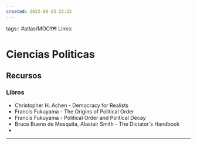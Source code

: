 ```yaml
---
created: 2022-08-23 22:22
---
```

tags:: #atlas/MOC🗺 
Links: 
# Ciencias Politicas
## Recursos
### Libros
- Christopher H. Achen - Democracy for Realists
- Francis Fukuyama - The Origins of Political Order
- Francis Fukuyama - Political Order and Political Decay
- Bruce Bueno de Mesquita, Alastair Smith - The Dictator's Handbook
- 
___
